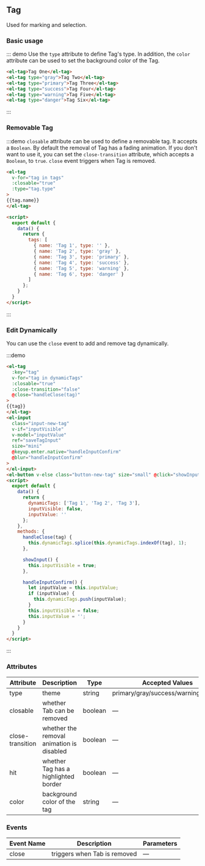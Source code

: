 <script>
  export default {
    data() {
      return {
        tags: [
          { name: 'Tag 1', type: '' },
          { name: 'Tag 2', type: 'gray' },
          { name: 'Tag 3', type: 'primary' },
          { name: 'Tag 4', type: 'success' },
          { name: 'Tag 5', type: 'warning' },
          { name: 'Tag 6', type: 'danger' }
        ],
        dynamicTags: ['Tag 1', 'Tag 2', 'Tag 3'],
        inputVisible: false,
        inputValue: ''
      };
    },
    methods: {
      handleClose(tag) {
        this.dynamicTags.splice(this.dynamicTags.indexOf(tag), 1);
      },

      showInput() {
        this.inputVisible = true;
      },

      handleInputConfirm() {
        let inputValue = this.inputValue;
        if (inputValue) {
          this.dynamicTags.push(inputValue);
        }
        this.inputVisible = false;
        this.inputValue = '';
      }
    }
  }
</script>

<style>
  .demo-box.demo-tag {
    .el-tag + .el-tag {
      margin-left: 10px;
    }
    .button-new-tag {
      margin-left: 10px;
      height: 24px;
      line-height: 22px;
      padding: 0 *;
    }
    .input-new-tag {
      width: 78px;
      margin-left: 10px;

      .el-input__inner {
        height: 24px;
      }
    }
  }
</style>

## Tag

Used for marking and selection.

### Basic usage

::: demo Use the `type` attribute to define Tag's type. In addition, the `color` attribute can be used to set the background color of the Tag.

```html
<el-tag>Tag One</el-tag>
<el-tag type="gray">Tag Two</el-tag>
<el-tag type="primary">Tag Three</el-tag>
<el-tag type="success">Tag Four</el-tag>
<el-tag type="warning">Tag Five</el-tag>
<el-tag type="danger">Tag Six</el-tag>
```
:::

### Removable Tag

:::demo `closable` attribute can be used to define a removable tag. It accepts a `Boolean`. By default the removal of Tag has a fading animation. If you don't want to use it, you can set the `close-transition` attribute, which accepts a `Boolean`, to `true`. `close` event triggers when Tag is removed.

```html
<el-tag
  v-for="tag in tags"
  :closable="true"
  :type="tag.type"
>
{{tag.name}}
</el-tag>

<script>
  export default {
    data() {
      return {
        tags: [
          { name: 'Tag 1', type: '' },
          { name: 'Tag 2', type: 'gray' },
          { name: 'Tag 3', type: 'primary' },
          { name: 'Tag 4', type: 'success' },
          { name: 'Tag 5', type: 'warning' },
          { name: 'Tag 6', type: 'danger' }
        ]
      };
    }
  }
</script>
```
:::

### Edit Dynamically

You can use the `close` event to add and remove tag dynamically.

:::demo
```html
<el-tag
  :key="tag"
  v-for="tag in dynamicTags"
  :closable="true"
  :close-transition="false"
  @close="handleClose(tag)"
>
{{tag}}
</el-tag>
<el-input
  class="input-new-tag"
  v-if="inputVisible"
  v-model="inputValue"
  ref="saveTagInput"
  size="mini"
  @keyup.enter.native="handleInputConfirm"
  @blur="handleInputConfirm"
>
</el-input>
<el-button v-else class="button-new-tag" size="small" @click="showInput">+ New Tag</el-button>
<script>
  export default {
    data() {
      return {
        dynamicTags: ['Tag 1', 'Tag 2', 'Tag 3'],
        inputVisible: false,
        inputValue: ''
      };
    },
    methods: {
      handleClose(tag) {
        this.dynamicTags.splice(this.dynamicTags.indexOf(tag), 1);
      },

      showInput() {
        this.inputVisible = true;
      },

      handleInputConfirm() {
        let inputValue = this.inputValue;
        if (inputValue) {
          this.dynamicTags.push(inputValue);
        }
        this.inputVisible = false;
        this.inputValue = '';
      }
    }
  }
</script>
```
:::

### Attributes
| Attribute      | Description          | Type      | Accepted Values       | Default  |
|---------- |-------------- |---------- |--------------------------------  |-------- |
| type | theme | string | primary/gray/success/warning/danger | — |
| closable | whether Tab can be removed | boolean | — | false |
| close-transition | whether the removal animation is disabled | boolean | — | false |
| hit | whether Tag has a highlighted border | boolean | — | false |
| color | background color of the tag | string | — | — |


### Events
| Event Name | Description | Parameters |
|---------- |-------- |---------- |
| close | triggers when Tab is removed | — |